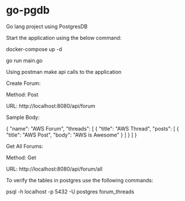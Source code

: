 # go-pgdb
Go lang project using PostgresDB


Start the application using the below command:

docker-compose up -d

go run main.go


Using postman make api calls to the application

Create Forum:

Method: Post

URL: http://localhost:8080/api/forum

Sample Body:

{
    "name": "AWS Forum",
    "threads": [
        {
            "title": "AWS Thread",
            "posts": [
                {
                    "title": "AWS Post",
                    "body": "AWS is Awesome"
                }
            ]
        }
    ]
}

Get All Forums:

Method: Get

URL: http://localhost:8080/api/forum/all


To verify the tables in postgres use the following commands:

psql -h localhost -p 5432 -U postgres forum_threads



